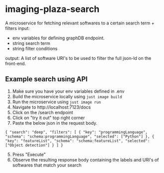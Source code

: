 # imaging-plaza-search
A microservice for fetching relevant softwares to a certain search term + filters
input:
- env variables for defining graphDB endpoint.
- string search term
- string filter conditions

output:
A list of software URI's to be used to filter the full json-ld on the front-end.

## Example search using API
1. Make sure you have your env variables defined in .env
2. Build the microservice locally using `just image build`
3. Run the microservice using `just image run`
3. Navigate to http://localhost:7123/docs
4. Click on the /search endpoint
5. Click on "try it out" top right corner
6. Paste the below json in the request body.

```
{ "search": "deep", "filters": [ { "key": "programmingLanguage", "schema": "schema:programmingLanguage", "selected": ["Python"] }, { "key": "featureList", "schema": "schema:featureList", "selected": ["Object detection"] } ] }
```
5. Press "Execute" 
6. Observe the resulting response body containing the labels and URI's of softwares that match your search
